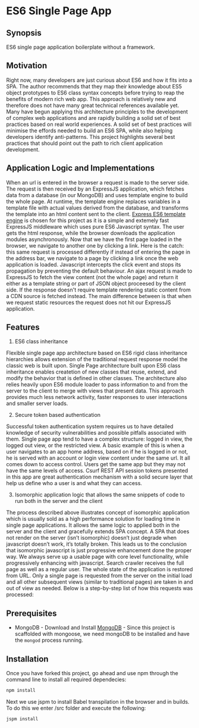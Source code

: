 
# ES6 Single Page App
## Synopsis
ES6 single page application boilerplate without a framework.
## Motivation
Right now, many developers are just curious about ES6 and how it fits into a SPA. The author recommends that they map their knowledge about ES5 object prototypes to ES6 class syntax concepts before trying to reap the benefits of modern rich web app. This approach is relatively new and therefore does not have many great technical references available yet. Many have begun applying this architecture principles to the development of complex web applications and are rapidly building a solid set of best practices based on real world experiences. A solid set of best practices will minimise the effords needed to build an ES6 SPA, while also helping developers identify anti-patterns. This project highlights several best practices that should point out the path to rich client application development.
## Application Logic and Implementations
When an url is entered in the browser a request is made to the server side. The request is then received by an ExpressJS application, which fetches data from a database (in our MongoDB) and uses template engine to build the whole page. At runtime, the template engine replaces variables in a template file with actual values derived from the database, and transforms the template into an html content sent to the client. [Express ES6 template engine](https://www.npmjs.com/package/express-es6-template-engine) is chosen for this project as it is a simple and extemely fast ExpressJS middleware which uses pure ES6 Javascript syntax.
The user gets the html response, while the browser downloads the application modules asynchronously.
Now that we have the first page loaded in the browser, we navigate to another one by clicking a link. Here is the catch: this same request is processed differently if instead of entering the page in the address bar, we navigate to a page by clicking a link once the web application is loaded. Javascript intercepts the click event and stops its propagation by preventing the default behaviour. An ajax request is made to ExpressJS to fetch the view content (not the whole page) and return it either as a template string or part of JSON object proceesed by the client side. If the response doesn't require template rendering static content from a CDN source is fetched instead. The main difference between is that when we request static resources the request does not hit our ExpressJS application.
## Features

1. ES6 class inheritance

  Flexible single page app architecture based on ES6 rigid class inheritance hierarchies allows extension of the traditional request response model the classic web is built upon. Single Page architecture built upon ES6 class inheritance enables createtion of new classes that reuse, extend, and modify the behavior that is defined in other classes. The architecture also relies heavily upon ES6 module loader to pass information to and from the server to the client to merge with views that present data. This approach provides much less network activity, faster responses to user interactions and smaller server loads.

2. Secure token based authentication

  Successful token authentication system requires us to have detailed knowledge of security vulnerabilities and possible pitfalls associated with them. Single page app tend to have a complex structure: logged in view, the logged out view, or the restricted view. A basic example of this is when a user navigates to an app home address, based on if he is logged in or not, he is served with an account or login view content under the same url. It all comes down to access control. Users get the same app but they may not have the same levels of access. Csurf REST API session tokens presented in this app are great authentication mechanism with a solid secure layer that help us define who a user is and what they can access. 
  
3. Isomorphic application logic that allows the same snippets of code to run both in the server and the client

  The process described above illustrates concept of isomorphic application which is usually sold as a high performance solution for loading time in single page applications. It allows the same logic to applied both in the server and the client and gracefully extends SPA concept. A SPA that does not render on the server (isn’t isomorphic) doesn’t just degrade when javascript doesn’t work, it’s totally broken. This leads us to the conclusion that isomorphic javascript is just progressive enhancement done the proper way. We always serve up a usable page with core level functionality, while progressively enhancing with javascript. Search crawler receives the full page as well as a regular user. The whole state of the application is restored from URL.
  Only a single page is requested from the server on the initial load and all other subsequent views (similar to traditional pages) are taken in and out of view as needed. Below is a step-by-step list of how this requests was processed:

## Prerequisites

* MongoDB - Download and Install [MongoDB](http://www.mongodb.org/downloads) - Since this project is scaffolded with mongoose, we need mongoDB to be installed and have the `mongod` process running.

## Installation

Once you have forked this project, go ahead and use npm through the command line to install all required dependecies:

```js
npm install
```
Next we use jspm to install Babel transpilation in the browser and in builds. To do this we enter /src folder and execute the following:

```js
jspm install
```
